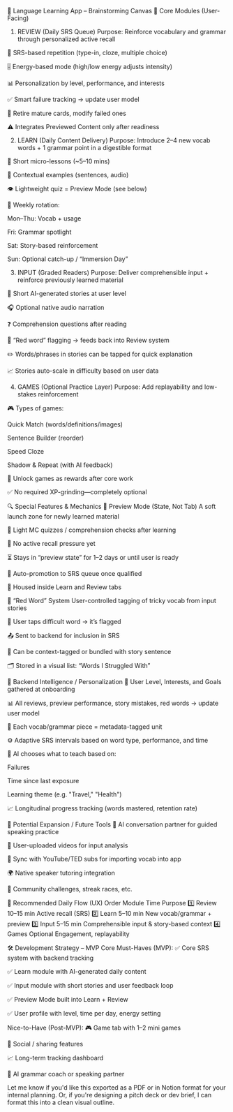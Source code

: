 🚀 Language Learning App – Brainstorming Canvas
🧩 Core Modules (User-Facing)
1. REVIEW (Daily SRS Queue)
Purpose: Reinforce vocabulary and grammar through personalized active recall

🔁 SRS-based repetition (type-in, cloze, multiple choice)

🎚️ Energy-based mode (high/low energy adjusts intensity)

📊 Personalization by level, performance, and interests

✅ Smart failure tracking → update user model

🧠 Retire mature cards, modify failed ones

⚠️ Integrates Previewed Content only after readiness

2. LEARN (Daily Content Delivery)
Purpose: Introduce 2–4 new vocab words + 1 grammar point in a digestible format

📘 Short micro-lessons (~5–10 mins)

🧠 Contextual examples (sentences, audio)

👁️ Lightweight quiz = Preview Mode (see below)

🔄 Weekly rotation:

Mon–Thu: Vocab + usage

Fri: Grammar spotlight

Sat: Story-based reinforcement

Sun: Optional catch-up / “Immersion Day”

3. INPUT (Graded Readers)
Purpose: Deliver comprehensible input + reinforce previously learned material

📖 Short AI-generated stories at user level

🎧 Optional native audio narration

❓ Comprehension questions after reading

🔴 “Red word” flagging → feeds back into Review system

✏️ Words/phrases in stories can be tapped for quick explanation

📈 Stories auto-scale in difficulty based on user data

4. GAMES (Optional Practice Layer)
Purpose: Add replayability and low-stakes reinforcement

🎮 Types of games:

Quick Match (words/definitions/images)

Sentence Builder (reorder)

Speed Cloze

Shadow & Repeat (with AI feedback)

📅 Unlock games as rewards after core work

✅ No required XP-grinding—completely optional

🔍 Special Features & Mechanics
🔸 Preview Mode (State, Not Tab)
A soft launch zone for newly learned material

🔄 Light MC quizzes / comprehension checks after learning

🧠 No active recall pressure yet

⏳ Stays in “preview state” for 1–2 days or until user is ready

🔁 Auto-promotion to SRS queue once qualified

📍 Housed inside Learn and Review tabs

🔴 “Red Word” System
User-controlled tagging of tricky vocab from input stories

🔴 User taps difficult word → it’s flagged

📤 Sent to backend for inclusion in SRS

🧠 Can be context-tagged or bundled with story sentence

🗂️ Stored in a visual list: “Words I Struggled With”

🧠 Backend Intelligence / Personalization
🎯 User Level, Interests, and Goals gathered at onboarding

📊 All reviews, preview performance, story mistakes, red words → update user model

🧱 Each vocab/grammar piece = metadata-tagged unit

⚙️ Adaptive SRS intervals based on word type, performance, and time

🔄 AI chooses what to teach based on:

Failures

Time since last exposure

Learning theme (e.g. "Travel," "Health")

📈 Longitudinal progress tracking (words mastered, retention rate)

🧪 Potential Expansion / Future Tools
💬 AI conversation partner for guided speaking practice

🎥 User-uploaded videos for input analysis

🔗 Sync with YouTube/TED subs for importing vocab into app

🌍 Native speaker tutoring integration

👥 Community challenges, streak races, etc.

🔄 Recommended Daily Flow (UX)
Order	Module	Time	Purpose
1️⃣	Review	10–15 min	Active recall (SRS)
2️⃣	Learn	5–10 min	New vocab/grammar + preview
3️⃣	Input	5–15 min	Comprehensible input & story-based context
4️⃣	Games	Optional	Engagement, replayability

🛠️ Development Strategy – MVP Core
Must-Haves (MVP):
✅ Core SRS system with backend tracking

✅ Learn module with AI-generated daily content

✅ Input module with short stories and user feedback loop

✅ Preview Mode built into Learn + Review

✅ User profile with level, time per day, energy setting

Nice-to-Have (Post-MVP):
🎮 Game tab with 1–2 mini games

🔗 Social / sharing features

📈 Long-term tracking dashboard

🤖 AI grammar coach or speaking partner

Let me know if you'd like this exported as a PDF or in Notion format for your internal planning. Or, if you're designing a pitch deck or dev brief, I can format this into a clean visual outline.
